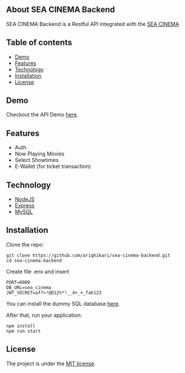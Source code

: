 ## About SEA CINEMA Backend

SEA CINEMA Backend is a Restful API integrated with the [SEA CINEMA](https://github.com/ariqhikari/sea-cinema-frontend)

## Table of contents

- [Demo](#demo)
- [Features](#features)
- [Technology](#technology)
- [Installation](#installation)
- [License](#license)

## Demo

Checkout the API Demo [here](https://api-sea-cinema.auroraweb.id/api).

## Features

- Auth
- Now Playing Movies
- Select Showtimes
- E-Wallet (for ticket transaction)

## Technology

- [NodeJS](https://nodejs.org/en)
- [Express](https://expressjs.com/)
- [MySQL](https://www.mysql.com/)

## Installation

Clone the repo:

```shell
git clone https://github.com/ariqhikari/sea-cinema-backend.git
cd sea-cinema-backend
```

Create file .env and insert

```shell
PORT=8000
DB_URL=sea_cinema
JWT_SECRET=af?>!@D12%*!__4+_+_fak123
```

You can install the dummy SQL database [here](https://github.com/ariqhikari/sea-cinema-backend/blob/main/sea_cinema.sql).

After that, run your application:

```shell
npm install
npm run start
```

## License

The project is under the [MIT license](https://github.com/ariqhikari/sea-cinema-frontend/blob/main/LICENSE).
